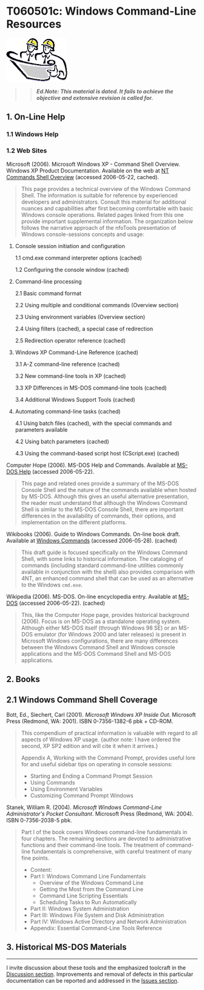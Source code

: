 <!-- T060501c.md 0.0.30             UTF-8                          2021-09-06
     ----1----|----2----|----3----|----4----|----5----|----6----|----7----|--*

                     WINDOWS CMD COMMAND-LIHE OPERATION
     -->

# T060501c: Windows Command-Line Resources

![Hard Hat Area](../../images/hardhat-logo.gif)

>> ***Ed.Note: This material is dated. It fails to achieve the objective
and extensive revision is called for.***

## 1. On-Line Help

### 1.1 Windows Help

### 1.2 Web Sites

Microsoft (2006).  Microsoft Windows XP - Command Shell Overview.  Windows XP
Product Documentation.  Available on the web at [NT Commands Shell Overview](http://www.microsoft.com/resources/documentation/windows/xp/all/proddocs/en-us/ntcmds_shelloverview.mspx)
(accessed 2006-05-22, cached).
> This page provides a technical overview of the Windows Command Shell.  The
information is suitable for reference by experienced developers and
administrators.  Consult this material for additional nuances and capabilities
after first becoming comfortable with basic Windows console operations.
Related pages linked from this one provide important supplemental information.
The organization below follows the narrative approach of the nfoTools
presentation of Windows console-sessions concepts and usage:

1. Console session initiation and configuration

    1.1 cmd.exe command interpreter options (cached)

    1.2 Configuring the console window (cached)

2. Command-line processing

    2.1 Basic command format

    2.2 Using multiple and conditional commands (Overview section)

    2.3 Using environment variables (Overview section)

    2.4 Using filters (cached), a special case of redirection

    2.5 Redirection operator reference (cached)

3. Windows XP Command-Line Reference (cached)

    3.1 A-Z command-line reference (cached)

    3.2 New command-line tools in XP (cached)

    3.3 XP Differences in MS-DOS command-line tools (cached)

    3.4 Additional Windows Support Tools (cached)

4. Automating command-line tasks (cached)

    4.1 Using batch files (cached), with the special commands and parameters
    available

    4.2 Using batch parameters (cached)

    4.3 Using the command-based script host (CScript.exe) (cached)

Computer Hope (2006).  MS-DOS Help and Commands.  Available at [MS-DOS Help](http://www.computerhope.com/msdos.htm)
(accessed 2006-05-22).
> This page and related ones provide a summary of the MS-DOS Console Shell and
the nature of the commands available when hosted by MS-DOS.  Although this
gives an useful alternative presentation, the reader must understand that
although the Windows Command Shell is similar to the MS-DOS Console Shell,
there are important differences in the availability of commands, their
options, and implementation on the different platforms.

Wikibooks (2006).  Guide to Windows Commands.  On-line book draft.  Available
at [Windows Commands](http://en.wikibooks.org/wiki/Guide_to_Windows_commands)
(accessed 2006-05-28).  (cached)
> This draft guide is focused specifically on the Windows Command Shell, with
some links to historical information.  The cataloging of commands (including
standard command-line utilities commonly available in conjunction with the
shell) also provides comparison with 4NT, an enhanced command shell that can
be used as an alternative to the Windows `cmd.exe`.

Wikipedia (2006). MS-DOS.  On-line encyclopedia entry.  Available at
[MS-DOS](http://en.wikipedia.org/wiki/MS-DOS) (accessed 2006-05-22).  (cached)
> This, like the Computer Hope page, provides historical background (2006).
Focus is on MS-DOS as a standalone operating system.  Although either MS-DOS
itself (through Windows 98 SE) or an MS-DOS emulator (for Windows 2000 and
later releases) is present in Microsoft Windows configurations, there are
many differences between the Windows Command Shell and Windows console
applications and the MS-DOS Command Shell and MS-DOS applications.

## 2. Books

## 2.1 Windows Command Shell Coverage

Bott, Ed., Siechert, Carl (2001). *Microsoft Windows XP Inside Out.*
Microsoft Press (Redmond, WA: 2001).  ISBN 0-7356-1382-6 pbk + CD-ROM.
> This compendium of practical information is valuable with regard to all
aspects of Windows XP usage. {author note: I have ordered the second, XP SP2
edition and will cite it when it arrives.}
>
> Appendix A, Working with the
Command Prompt, provides useful lore for and useful sidebar tips on operating
in console sessions:
>
> * Starting and Ending a Command Prompt Session
> * Using Commands
> * Using Environment Variables
> * Customizing Command Prompt Windows

Stanek, William R. (2004).  *Microsoft Windows Command-Line Administrator's
Pocket Consultant*.  Microsoft Press (Redmond, WA: 2004).  ISBN 0-7356-2038-5
pbk.
> Part I of the book covers Windows command-line fundamentals in four
chapters.  The remaining sections are devoted to administrative functions and
their command-line tools.  The treatment of command-line fundamentals is
comprehensive, with careful treatment of many fine points.
>
> * Content:
> * Part I: Windows Command Line Fundamentals
>   * Overview of the Windows Command Line
>   * Getting the Most from the Command Line
>   * Command Line Scripting Essentials
>   * Scheduling Tasks to Run Automatically
> * Part II: Windows System Administration
> * Part III: Windows File System and Disk Administration
> * Part IV: Windows Active Directory and Network Administration
> * Appendix: Essential Command-Line Tools Reference

## 3. Historical MS-DOS Materials

----

I invite discussion about these tools and the emphasized toolcraft in the
[Discussion section](https://github.com/orcmid/nfoTools/discussions).
Improvements and removal of defects in this particular documentation can be
reported and addressed in the
[Issues section](https://github.com/orcmid/nfoTools/issues).

<!-- ----1----|----2----|----3----|----4----|----5----|----6----|----7----|--*

     0.0.30 2021-09-06T19:47Z Once more unto the breach
     0.0.29 2021-09-06T19:25Z Still Fussing
     0.0.28 2021-09-06T17:53Z Another attempt to have nesting entries work
     0.0.27 2021-09-06T04:06Z Draft Trial Formatting Check
     0.0.26 2021-09-06T00:32Z Initial Transposition of nfoWare.com t060501c
            Windows Console Session Resources
     0.0.25 2006-05-28T00:56Z Orovide Basic Material for Review - t060501c.htm
     0.0.0 2006-05-20T20:57Z Create Initial Placeholder - t060501c.htm

               *** end of docs/tools/T060501/index.md ***
     -->
